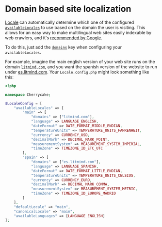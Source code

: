 # Domain based site localization

[Locale](../../reference/core-modules/locale/) can automatically determine which one of the configured [`availableLocales`](../../reference/core-modules/locale/#configuration) to use based on the domain the user is visiting. This allows for an easy way to make multilingual web sites easily indexable by web crawlers, and it's [recommended by Google](https://support.google.com/webmasters/answer/182192#locale-specific-urls).

To do this, just add the [`domains`](../../reference/core-modules/locale/#configuration) key when configuring your `availableLocales`.

For example, imagine the main english version of your web site runs on the domain [`litmind.com`](https://litmind.com), and you want the spanish version of the website to run under [es.litmind.com](https://es.litmind.com). Your `Locale.config.php` might look something like this:

```php
<?php

namespace Cherrycake;

$LocaleConfig = [
	"availableLocales" => [
		"main" => [
			"domains" => ["litmind.com"],
			"language" => LANGUAGE_ENGLISH,
			"dateFormat" => DATE_FORMAT_MIDDLE_ENDIAN,
			"temperatureUnits" => TEMPERATURE_UNITS_FAHRENHEIT,
			"currency" => CURRENCY_USD,
			"decimalMark" => DECIMAL_MARK_POINT,
			"measurementSystem" => MEASUREMENT_SYSTEM_IMPERIAL,
			"timeZone" => TIMEZONE_ID_ETC_UTC
		],
		"spain" => [
			"domains" => ["es.litmind.com"],
			"language" => LANGUAGE_SPANISH,
			"dateFormat" => DATE_FORMAT_LITTLE_ENDIAN,
			"temperatureUnits" => TEMPERATURE_UNITS_CELSIUS,
			"currency" => CURRENCY_EURO,
			"decimalMark" => DECIMAL_MARK_COMMA,
			"measurementSystem" => MEASUREMENT_SYSTEM_METRIC,
			"timeZone" => TIMEZONE_ID_EUROPE_MADRID
		]
	],
	"defaultLocale" => "main",
	"canonicalLocale" => "main",
	"availableLanguages" => [LANGUAGE_ENGLISH]
];
```




